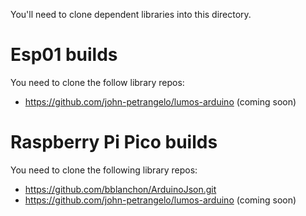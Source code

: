 You'll need to clone dependent libraries into this directory.

# Esp01 builds
You need to clone the follow library repos:

- https://github.com/john-petrangelo/lumos-arduino (coming soon)

# Raspberry Pi Pico builds
You need to clone the following library repos:
- https://github.com/bblanchon/ArduinoJson.git
- https://github.com/john-petrangelo/lumos-arduino (coming soon)
